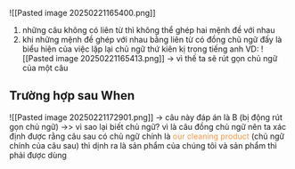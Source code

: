 ![[Pasted image 20250221165400.png]]
1. những câu không có liên từ thì không thể ghép hai mệnh đề với nhau
2. khi những mệnh đề ghép với nhau bằng liên từ có đồng chũ ngữ đấy là biểu hiện của việc lặp lại chủ ngữ thứ kiên kị trong tiếng anh
VD:
![[Pasted image 20250221165413.png]]
-> vì thế ta sẽ rút gọn chủ ngữ của một câu

## Trường hợp sau When 
![[Pasted image 20250221172901.png]]
-> câu này đáp án là B (bị động rút gọn chủ ngữ)
->> vì sao lại biết chủ ngữ? vì là câu đồng chủ ngữ nên ta xác định được rằng câu sau có chủ ngữ chính là <font color="#f79646">our cleaning product</font> (chủ ngữ chính của câu sau) thì dịnh ra là sản phẩm của chúng tôi và sản phẩm thì phải được dùng